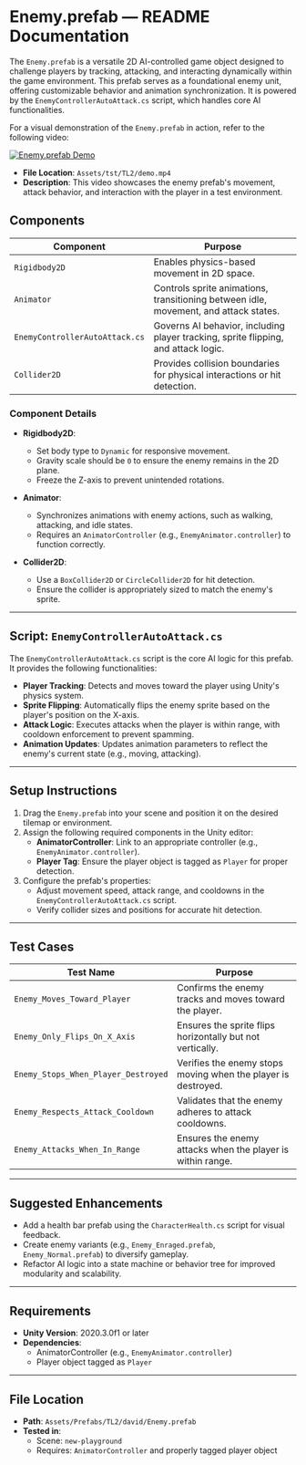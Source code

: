 # Enemy.prefab — README Documentation

The `Enemy.prefab` is a versatile 2D AI-controlled game object designed to challenge players by tracking, attacking, and interacting dynamically within the game environment. This prefab serves as a foundational enemy unit, offering customizable behavior and animation synchronization. It is powered by the `EnemyControllerAutoAttack.cs` script, which handles core AI functionalities.

For a visual demonstration of the `Enemy.prefab` in action, refer to the following video:

[![Enemy.prefab Demo](https://img.youtube.com/vi/your_video_id/0.jpg)](../demo.mp4)

- **File Location**: `Assets/tst/TL2/demo.mp4`  
- **Description**: This video showcases the enemy prefab's movement, attack behavior, and interaction with the player in a test environment.

## Components

| **Component**              | **Purpose**                                                                 |
|-----------------------------|-----------------------------------------------------------------------------|
| `Rigidbody2D`              | Enables physics-based movement in 2D space.                                |
| `Animator`                 | Controls sprite animations, transitioning between idle, movement, and attack states. |
| `EnemyControllerAutoAttack.cs` | Governs AI behavior, including player tracking, sprite flipping, and attack logic. |
| `Collider2D`     | Provides collision boundaries for physical interactions or hit detection.   |

### Component Details

- **Rigidbody2D**:  
    - Set body type to `Dynamic` for responsive movement.  
    - Gravity scale should be `0` to ensure the enemy remains in the 2D plane.  
    - Freeze the Z-axis to prevent unintended rotations.

- **Animator**:  
    - Synchronizes animations with enemy actions, such as walking, attacking, and idle states.  
    - Requires an `AnimatorController` (e.g., `EnemyAnimator.controller`) to function correctly.

- **Collider2D**:  
    - Use a `BoxCollider2D` or `CircleCollider2D` for hit detection.  
    - Ensure the collider is appropriately sized to match the enemy's sprite.

---

## Script: `EnemyControllerAutoAttack.cs`

The `EnemyControllerAutoAttack.cs` script is the core AI logic for this prefab. It provides the following functionalities:

- **Player Tracking**: Detects and moves toward the player using Unity's physics system.  
- **Sprite Flipping**: Automatically flips the enemy sprite based on the player's position on the X-axis.  
- **Attack Logic**: Executes attacks when the player is within range, with cooldown enforcement to prevent spamming.  
- **Animation Updates**: Updates animation parameters to reflect the enemy's current state (e.g., moving, attacking).  

---

## Setup Instructions

1. Drag the `Enemy.prefab` into your scene and position it on the desired tilemap or environment.  
2. Assign the following required components in the Unity editor:  
     - **AnimatorController**: Link to an appropriate controller (e.g., `EnemyAnimator.controller`).  
     - **Player Tag**: Ensure the player object is tagged as `Player` for proper detection.  
3. Configure the prefab's properties:  
     - Adjust movement speed, attack range, and cooldowns in the `EnemyControllerAutoAttack.cs` script.  
     - Verify collider sizes and positions for accurate hit detection.  

---

## Test Cases

| **Test Name**                     | **Purpose**                                                              |
|------------------------------------|--------------------------------------------------------------------------|
| `Enemy_Moves_Toward_Player`       | Confirms the enemy tracks and moves toward the player.                   |
| `Enemy_Only_Flips_On_X_Axis`      | Ensures the sprite flips horizontally but not vertically.                |
| `Enemy_Stops_When_Player_Destroyed` | Verifies the enemy stops moving when the player is destroyed.            |
| `Enemy_Respects_Attack_Cooldown`  | Validates that the enemy adheres to attack cooldowns.                    |
| `Enemy_Attacks_When_In_Range`     | Ensures the enemy attacks when the player is within range.               |

---

## Suggested Enhancements

- Add a health bar prefab using the `CharacterHealth.cs` script for visual feedback.  
- Create enemy variants (e.g., `Enemy_Enraged.prefab`, `Enemy_Normal.prefab`) to diversify gameplay.  
- Refactor AI logic into a state machine or behavior tree for improved modularity and scalability.  

---

## Requirements

- **Unity Version**: 2020.3.0f1 or later  
- **Dependencies**:  
    - AnimatorController (e.g., `EnemyAnimator.controller`)  
    - Player object tagged as `Player`  

---

## File Location

- **Path**: `Assets/Prefabs/TL2/david/Enemy.prefab`  
- **Tested in**:  
    - Scene: `new-playground`  
    - Requires: `AnimatorController` and properly tagged player object  

